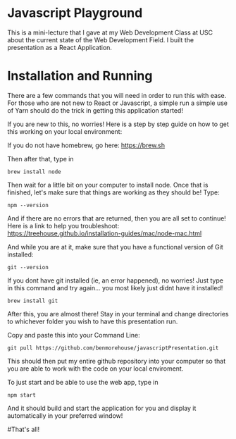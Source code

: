# Javascript Playground

This is a mini-lecture that I gave at my Web Development Class at USC about the current state of the Web Development Field. 
I built the presentation as a React Application. 

# Installation and Running

There are a few commands that you will need in order to run this with ease. For those who are not new to React or Javascript, a simple run
a simple use of Yarn should do the trick in getting this application started! 

If you are new to this, no worries! Here is a step by step guide on how to get this working on your local environment:

If you do not have homebrew, go here: https://brew.sh

Then after that, type in

	brew install node

Then wait for a little bit on your computer to install node. Once that is finished, let's make sure that things are working as they should be! Type:

	npm --version

And if there are no errors that are returned, then you are all set to continue! Here is a link to help you troubleshoot: https://treehouse.github.io/installation-guides/mac/node-mac.html

And while you are at it, make sure that you have a functional version of Git installed:

	git --version

If you dont have git installed (ie, an error happened), no worries! Just type in this command and try again... you most likely just didnt 
have it installed!

	brew install git

After this, you are almost there! Stay in your terminal and change directories to whichever folder you wish to have this presentation run. 

Copy and paste this into your Command Line:

	git pull https://github.com/benmorehouse/javascriptPresentation.git

This should then put my entire github repository into your computer so that you are able to work with the code on your local enviroment.

To just start and be able to use the web app, type in

	npm start

And it should build and start the application for you and display it automatically in your preferred window! 

#That's all!
